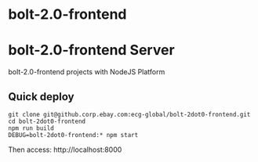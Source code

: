 bolt-2.0-frontend
=================

# bolt-2.0-frontend Server

bolt-2.0-frontend projects with NodeJS Platform


## Quick deploy

```
git clone git@github.corp.ebay.com:ecg-global/bolt-2dot0-frontend.git
cd bolt-2dot0-frontend
npm run build
DEBUG=bolt-2dot0-frontend:* npm start
```

Then access:
http://localhost:8000
